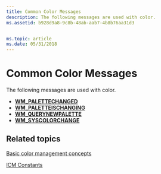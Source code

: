 ```yaml
---
title: Common Color Messages
description: The following messages are used with color.
ms.assetid: b928d9a8-9c8b-48ab-aab7-4b8b76aa31d3


ms.topic: article
ms.date: 05/31/2018
---
```


# Common Color Messages

The following messages are used with color.

-   [**WM\_PALETTECHANGED**](../gdi/wm-palettechanged.md)
-   [**WM\_PALETTEISCHANGING**](../gdi/wm-paletteischanging.md)
-   [**WM\_QUERYNEWPALETTE**](../gdi/wm-querynewpalette.md)
-   [**WM\_SYSCOLORCHANGE**](../gdi/wm-syscolorchange.md)

## Related topics

<dl> <dt>

[Basic color management concepts](basic-color-management-concepts.md)
</dt> <dt>

[ICM Constants](wcs-constants.md)
</dt> </dl>

 

 
